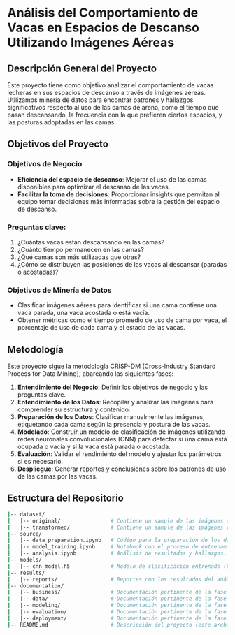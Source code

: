 # Análisis del Comportamiento de Vacas en Espacios de Descanso Utilizando Imágenes Aéreas

## Descripción General del Proyecto

Este proyecto tiene como objetivo analizar el comportamiento de vacas lecheras en sus espacios de descanso a través de imágenes aéreas. Utilizamos minería de datos para encontrar patrones y hallazgos significativos respecto al uso de las camas de arena, como el tiempo que pasan descansando, la frecuencia con la que prefieren ciertos espacios, y las posturas adoptadas en las camas.

## Objetivos del Proyecto

### Objetivos de Negocio
- **Eficiencia del espacio de descanso**: Mejorar el uso de las camas disponibles para optimizar el descanso de las vacas.
- **Facilitar la toma de decisiones**: Proporcionar insights que permitan al equipo tomar decisiones más informadas sobre la gestión del espacio de descanso.
  
### Preguntas clave:
1. ¿Cuántas vacas están descansando en las camas?
2. ¿Cuánto tiempo permanecen en las camas?
3. ¿Qué camas son más utilizadas que otras?
4. ¿Cómo se distribuyen las posiciones de las vacas al descansar (paradas o acostadas)?

### Objetivos de Minería de Datos
- Clasificar imágenes aéreas para identificar si una cama contiene una vaca parada, una vaca acostada o está vacía.
- Obtener métricas como el tiempo promedio de uso de cama por vaca, el porcentaje de uso de cada cama y el estado de las vacas.

## Metodología

Este proyecto sigue la metodología CRISP-DM (Cross-Industry Standard Process for Data Mining), abarcando las siguientes fases:

1. **Entendimiento del Negocio**: Definir los objetivos de negocio y las preguntas clave.
2. **Entendimiento de los Datos**: Recopilar y analizar las imágenes para comprender su estructura y contenido.
3. **Preparación de los Datos**: Clasificar manualmente las imágenes, etiquetando cada cama según la presencia y postura de las vacas.
4. **Modelado**: Construir un modelo de clasificación de imágenes utilizando redes neuronales convolucionales (CNN) para detectar si una cama está ocupada o vacía y si la vaca está parada o acostada.
5. **Evaluación**: Validar el rendimiento del modelo y ajustar los parámetros si es necesario.
6. **Despliegue**: Generar reportes y conclusiones sobre los patrones de uso de las camas por las vacas.

## Estructura del Repositorio

```bash
|-- dataset/
|   |-- original/                # Contiene un sample de las imágenes aéreas (1920x1080 px).
|   |-- transformed/             # Contiene un sample de las imágenes recortadas y clasificadas.
|-- source/
|   |-- data_preparation.ipynb   # Código para la preparación de los datos.
|   |-- model_training.ipynb     # Notebook con el proceso de entrenamiento del modelo.
|   |-- analysis.ipynb           # Análisis de resultados y hallazgos.
|-- models/
|   |-- cnn_model.h5             # Modelo de clasificación entrenado (CNN).
|-- results/
|   |-- reports/                 # Reportes con los resultados del análisis.
|-- documentation/
|   |-- business/                # Documentación pertinente de la fase de entendimiento de negocio.
|   |-- data/                    # Documentación pertinente de la fase de entendimiento y preparación de datos.
|   |-- modeling/                # Documentación pertinente de la fase de modelado.
|   |-- evaluation/              # Documentación pertinente de la fase de evaluación.
|   |-- deployment/              # Documentación pertinente de la fase de despliegue.
|-- README.md                    # Descripción del proyecto (este archivo).
